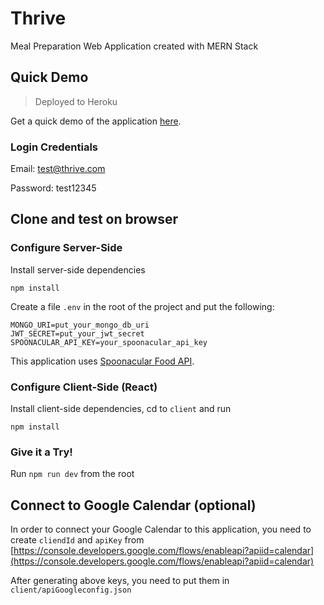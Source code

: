 # Thrive

Meal Preparation Web Application created with MERN Stack

## Quick Demo

> Deployed to Heroku

Get a quick demo of the application [here](https://thrive-by-haseeb.herokuapp.com/).

### Login Credentials

Email: test@thrive.com

Password: test12345

## Clone and test on browser

### Configure Server-Side

Install server-side dependencies

```
npm install
```

Create a file `.env` in the root of the project and put the following:

```
MONGO_URI=put_your_mongo_db_uri
JWT_SECRET=put_your_jwt_secret
SPOONACULAR_API_KEY=your_spoonacular_api_key
```

This application uses [Spoonacular Food API](https://spoonacular.com/food-api).

### Configure Client-Side (React)

Install client-side dependencies, cd to `client` and run

```
npm install
```

### Give it a Try!

Run `npm run dev` from the root

## Connect to Google Calendar (optional)

In order to connect your Google Calendar to this application, you need to create `cliendId` and `apiKey` from [https://console.developers.google.com/flows/enableapi?apiid=calendar](https://console.developers.google.com/flows/enableapi?apiid=calendar)

After generating above keys, you need to put them in `client/apiGoogleconfig.json`
